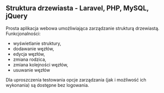 ## Struktura drzewiasta - Laravel, PHP, MySQL, jQuery
Prosta aplikacja webowa umożliwiająca zarządzanie strukturą drzewiastą.
Funkcjonalności:
- wyświetlanie struktury,
- dodawanie węzłów,
- edycja węzłów,
- zmiana rodzica,
- zmiana kolejności węzłów,
- usuwanie węzłów

Dla uproszczenia testowania opcje zarządzania (jak i możliwość ich wykonania) są dostępne bez logowania.

